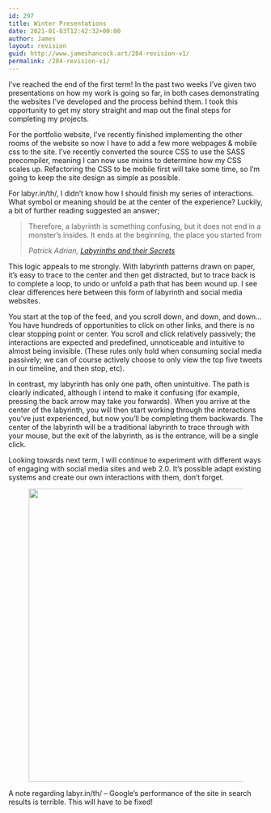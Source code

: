 ```yaml
---
id: 297
title: Winter Presentations
date: 2021-01-03T12:42:32+00:00
author: James
layout: revision
guid: http://www.jameshancock.art/284-revision-v1/
permalink: /284-revision-v1/
---
```

I&#8217;ve reached the end of the first term! In the past two weeks I&#8217;ve given two presentations on how my work is going so far, in both cases demonstrating the websites I&#8217;ve developed and the process behind them. I took this opportunity to get my story straight and map out the final steps for completing my projects.

<!--more-->

For the portfolio website, I&#8217;ve recently finished implementing the other rooms of the website so now I have to add a few more webpages & mobile css to the site. I&#8217;ve recently converted the source CSS to use the SASS precompiler, meaning I can now use mixins to determine how my CSS scales up. Refactoring the CSS to be mobile first will take some time, so I&#8217;m going to keep the site design as simple as possible.

For labyr.in/th/, I didn&#8217;t know how I should finish my series of interactions. What symbol or meaning should be at the center of the experience? Luckily, a bit of further reading suggested an answer;

<blockquote class="wp-block-quote">
  <p>
    Therefore, a labyrinth is something confusing, but it does not end in a monster’s insides. It ends at the beginning, the place you started from
  </p>
  
  <cite>Patrick Adrian, <a href="http://www.dagroup.org/pabooks/Labyrinths_and_their_secrets.pdf">Labyrinths and their Secrets</a></cite>
</blockquote>

This logic appeals to me strongly. With labyrinth patterns drawn on paper, it&#8217;s easy to trace to the center and then get distracted, but to trace back is to complete a loop, to undo or unfold a path that has been wound up. I see clear differences here between this form of labyrinth and social media websites. 

You start at the top of the feed, and you scroll down, and down, and down&#8230; You have hundreds of opportunities to click on other links, and there is no clear stopping point or center. You scroll and click relatively passively; the interactions are expected and predefined, unnoticeable and intuitive to almost being invisible. (These rules only hold when consuming social media passively; we can of course actively choose to only view the top five tweets in our timeline, and then stop, etc).

In contrast, my labyrinth has only one path, often unintuitive. The path is clearly indicated, although I intend to make it confusing (for example, pressing the back arrow may take you forwards). When you arrive at the center of the labyrinth, you will then start working through the interactions you&#8217;ve just experienced, but now you&#8217;ll be completing them backwards. The center of the labyrinth will be a traditional labyrinth to trace through with your mouse, but the exit of the labyrinth, as is the entrance, will be a single click.

Looking towards next term, I will continue to experiment with different ways of engaging with social media sites and web 2.0. It&#8217;s possible adapt existing systems and create our own interactions with them, don&#8217;t forget.<figure class="wp-block-image size-large">

<img loading="lazy" width="1024" height="578" src="http://www.jameshancock.art/wp-content/uploads/2020/12/google-performance-of-labyrinth-1-1024x578.jpg" alt="" class="wp-image-288" srcset="http://www.jameshancock.art/wp-content/uploads/2020/12/google-performance-of-labyrinth-1-1024x578.jpg 1024w, http://www.jameshancock.art/wp-content/uploads/2020/12/google-performance-of-labyrinth-1-300x169.jpg 300w, http://www.jameshancock.art/wp-content/uploads/2020/12/google-performance-of-labyrinth-1-768x434.jpg 768w, http://www.jameshancock.art/wp-content/uploads/2020/12/google-performance-of-labyrinth-1-1536x868.jpg 1536w, http://www.jameshancock.art/wp-content/uploads/2020/12/google-performance-of-labyrinth-1.jpg 1912w" sizes="(max-width: 767px) 89vw, (max-width: 1000px) 54vw, (max-width: 1071px) 543px, 580px" /> </figure> 

A note regarding labyr.in/th/ &#8211; Google&#8217;s performance of the site in search results is terrible. This will have to be fixed!